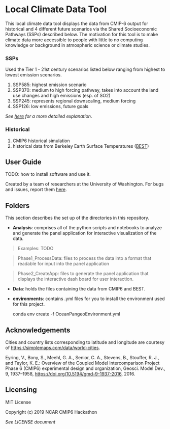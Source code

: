 # Local Climate Data Tool
This local climate data tool displays the data from CMIP-6 output for historical
and 4 different future scenarios via the Shared Socioeconomic Pathways (SSPs)
described below. The motivation for this tool is to make climate data more 
accessible to people with little to no computing knowledge or background in 
atmospheric science or climate studies. 

### SSPs
Used the Tier 1 - 21st century scenarios listed below ranging from highest to lowest
emission scenarios.

1. SSP585: highest emission scenario 
1. SSP370: medium to high forcing pathway, takes into account the land use 
           changes and high emissions (esp. of SO2)
1. SSP245: represents regional downscaling, medium forcing
1. SSP126: low emissions, future goals

*See [here](https://doi.org/10.5194/gmd-9-1937-2016) for a more detailed explanation.*
### Historical
1. CMIP6 historical simulation
1. historical data from Berkeley Earth Surface Temperatures ([BEST](http://berkeleyearth.org/about-data-set/))

## User Guide
TODO: how to install software and use it. 

Created by a team of researchers at the University of Washington. For bugs and
    issues, report them [here](https://github.com/czarakas/local-climate-data-tool/issues).

## Folders
This section describes the set up of the directories in this repository.
- **Analysis**: comprises all of the python scripts and notebooks to analyze and
            generate the panel application for interactive visualization of 
            the data.

> Examples: TODO
  
> Phase1_ProcessData: files to process the data into a format that
  readable for input into the panel application
  
> Phase2_CreateApp: files to generate the panel application that 
                        displays the interactive dash board for user interaction.
                        
- **Data**: holds the files containing the data from CMIP6 and BEST. 
- **environments**: contains .yml files for you to install the environment used for
            this project.
            
    conda env create -f OceanPangeoEnvironment.yml
           

## Acknowledgements
Cities and country lists corresponding to latitude and longitude are 
courtesy of https://simplemaps.com/data/world-cities. 

Eyring, V., Bony, S., Meehl, G. A., Senior, C. A., Stevens, B., Stouffer, R. J., 
    and Taylor, K. E.: Overview of the Coupled Model Intercomparison Project 
    Phase 6 (CMIP6) experimental design and organization, Geosci. Model Dev., 9,
    1937–1958, https://doi.org/10.5194/gmd-9-1937-2016, 2016.
    
## Licensing
MIT License

Copyright (c) 2019 NCAR CMIP6 Hackathon

*See LICENSE document*